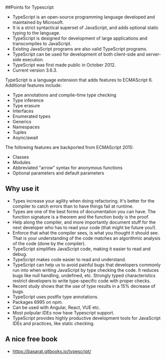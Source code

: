 ##Points for Typescript

* TypeScript is an open-source programming language developed and maintained by Microsoft. 
* It is a strict syntactical superset of JavaScript, and adds optional static typing to the language.
* TypeScript is designed for development of large applications and transcompiles to JavaScript.
* Existing JavaScript programs are also valid TypeScript programs. 
* TypeScript can be used for development of both client-side and server-side execution. 
* TypeScript was first made public in October 2012.
* Current version 3.6.3.

TypeScript is a language extension that adds features to ECMAScript 6. Additional features include:
* Type annotations and compile-time type checking
* Type inference
* Type erasure
* Interfaces
* Enumerated types
* Generics
* Namespaces
* Tuples
* Async/await

The following features are backported from ECMAScript 2015:
* Classes
* Modules
* Abbreviated "arrow" syntax for anonymous functions
* Optional parameters and default parameters

## Why use it

* Types increase your agility when doing refactoring. It's better for the compiler to catch errors than to have things fail at runtime.
* Types are one of the best forms of documentation you can have. The function signature is a theorem and the function body is the proof.
* Help along the compiler, and more importantly document stuff for the next developer who has to read your code (that might be future you!).
* Enforce that what the compiler sees, is what you thought it should see. That is your understanding of the code matches an algorithmic analysis of the code (done by the compiler).
* TypeScript simplifies JavaScript code, making it easier to read and debug.
* TypeScript makes code easier to read and understand.
* TypeScript can help us to avoid painful bugs that developers commonly run into when writing JavaScript by type checking the code. It reduces bugs like null handling, undefined, etc. Strongly typed characteristics restrict developers to write type-specific code with proper checks.
* Recent study shows that the use of type results in a 15% decrease of bugs.
* TypeScript uses postfix type annotations.
* Packages 6995 on npm.
* Can be used with Angular, React, VUE etc.
* Most polpular IDEs now have Typescript support.
* TypeScript provides highly productive development tools for JavaScript IDEs and practices, like static checking.

## A nice free book
* https://basarat.gitbooks.io/typescript/
